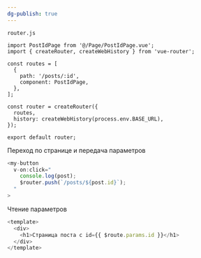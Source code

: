 ```yaml
---
dg-publish: true
---
```

`router.js`
```js'
import PostIdPage from '@/Page/PostIdPage.vue';
import { createRouter, createWebHistory } from 'vue-router';

const routes = [
  {
    path: '/posts/:id',
    component: PostIdPage,
  },
];

const router = createRouter({
  routes,
  history: createWebHistory(process.env.BASE_URL),
});

export default router;
```

Переход по странице и передача параметров
```js
<my-button
  v-on:click="
	console.log(post);
	$router.push(`/posts/${post.id}`);
  "
>
```

Чтение параметров
```js
<template>
  <div>
    <h1>Страница поста с id={{ $route.params.id }}</h1>
  </div>
</template>
```
